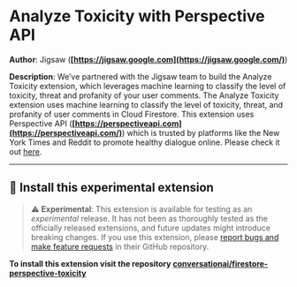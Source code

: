 # Analyze Toxicity with Perspective API

**Author**: Jigsaw (**[https://jigsaw.google.com](https://jigsaw.google.com/)**)

**Description**: We’ve partnered with the Jigsaw team to build the Analyze Toxicity extension, which leverages machine learning to classify the level of toxicity, threat and profanity of your user comments. The Analyze Toxicity extension uses machine learning to classify the level of toxicity, threat, and profanity of user comments in Cloud Firestore. This extension uses Perspective API (**[https://perspectiveapi.com](https://perspectiveapi.com/)**) which is trusted by platforms like the New York Times and Reddit to promote healthy dialogue online. Please check it out [here](https://github.com/conversationai/firestore-perspective-toxicity).

---

## 🧩 Install this experimental extension

> ⚠️ **Experimental**: This extension is available for testing as an _experimental_ release. It has not been as thoroughly tested as the officially released extensions, and future updates might introduce breaking changes. If you use this extension, please [report bugs and make feature requests](https://github.com/conversationai/firestore-perspective-toxicity/issues/new/choose) in their GitHub repository.

**To install this extension visit the repository [conversationai/firestore-perspective-toxicity](https://github.com/conversationai/firestore-perspective-toxicity)**
